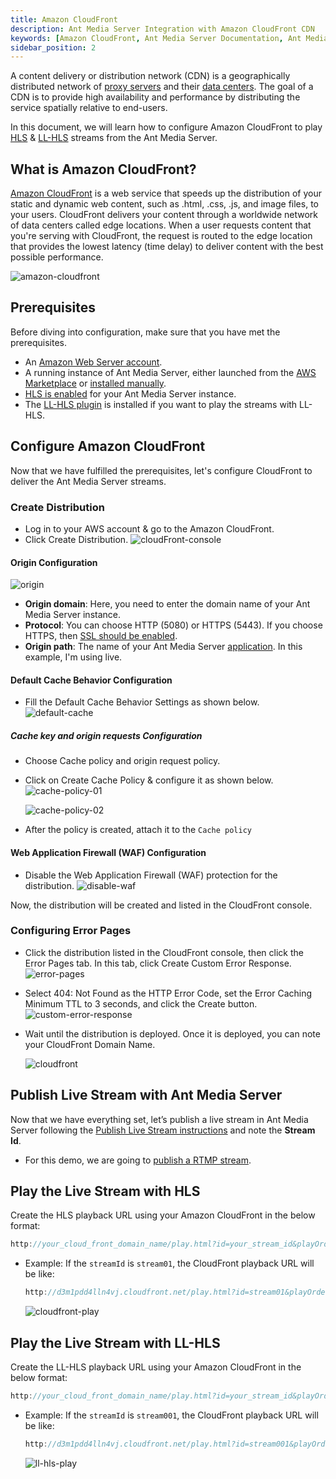 ```yaml
---
title: Amazon CloudFront
description: Ant Media Server Integration with Amazon CloudFront CDN
keywords: [Amazon CloudFront, Ant Media Server Documentation, Ant Media Server Tutorials]
sidebar_position: 2
---
```


A content delivery or distribution network (CDN) is a geographically distributed network of [proxy servers](https://en.wikipedia.org/wiki/Proxy_server) and their [data centers](https://en.wikipedia.org/wiki/Data_center). The goal of a CDN is to provide high availability and performance by distributing the service spatially relative to end-users.

In this document, we will learn how to configure Amazon CloudFront to play [HLS](https://antmedia.io/docs/guides/playing-live-stream/hls-playing/) & [LL-HLS](https://antmedia.io/docs/guides/playing-live-stream/ll-hls/) streams from the Ant Media Server.

## What is Amazon CloudFront?

[Amazon CloudFront](https://docs.aws.amazon.com/AmazonCloudFront/latest/DeveloperGuide/Introduction.html) is a web service that speeds up the distribution of your static and dynamic web content, such as .html, .css, .js, and image files, to your users. CloudFront delivers your content through a worldwide network of data centers called edge locations. When a user requests content that you're serving with CloudFront, the request is routed to the edge location that provides the lowest latency (time delay) to deliver content with the best possible performance.

![amazon-cloudfront](https://github.com/user-attachments/assets/8e3dd633-7120-4aa0-ae01-a741bba0d2ed)


## Prerequisites

Before diving into configuration, make sure that you have met the prerequisites.

- An [Amazon Web Server account](https://aws.amazon.com/console/).
- A running instance of Ant Media Server, either launched from the [AWS Marketplace](https://aws.amazon.com/marketplace/pp/prodview-464ritgzkzod6?sr=0-1&ref_=beagle&applicationId=AWSMPContessa) or [installed manually](https://antmedia.io/docs/guides/installing-on-linux/installing-ams-on-linux/).
- [HLS is enabled](https://antmedia.io/docs/guides/playing-live-stream/hls-playing/#enable-hls) for your Ant Media Server instance.
- The [LL-HLS plugin](https://antmedia.io/docs/guides/playing-live-stream/ll-hls/#how-to-enable-ll-hls-in-ant-media-server) is installed if you want to play the streams with LL-HLS.

## Configure Amazon CloudFront

Now that we have fulfilled the prerequisites, let's configure CloudFront to deliver the Ant Media Server streams.

### Create Distribution

- Log in to your AWS account & go to the Amazon CloudFront.
- Click Create Distribution.
  ![cloudFront-console](https://github.com/user-attachments/assets/d31380e5-fd0d-4776-96c4-f66be4e7212d)

#### Origin Configuration

![origin](https://github.com/user-attachments/assets/4483bda9-207e-4dd9-824e-7f696376ebf6)

- **Origin domain**: Here, you need to enter the domain name of your Ant Media Server instance.
- **Protocol**: You can choose HTTP (5080) or HTTPS (5443). If you choose HTTPS, then [SSL should be enabled](https://antmedia.io/docs/guides/installing-on-linux/setting-up-ssl/).
- **Origin path**: The name of your Ant Media Server [application](https://antmedia.io/docs/guides/developing-antmedia-server/create-new-application/). In this example, I'm using live.

#### Default Cache Behavior Configuration

- Fill the Default Cache Behavior Settings as shown below.
  ![default-cache](https://github.com/user-attachments/assets/21018812-c11d-4920-a6e9-7682689b3068)

##### Cache key and origin requests Configuration

- Choose Cache policy and origin request policy.
- Click on Create Cache Policy & configure it as shown below.
  ![cache-policy-01](https://github.com/user-attachments/assets/89ed69cd-4d7c-4f7b-a0e0-f5e02b4efb26)

  ![cache-policy-02](https://github.com/user-attachments/assets/b11f53a9-85e9-4de6-b93c-40be361fb355)

- After the policy is created, attach it to the `Cache policy`

#### Web Application Firewall (WAF) Configuration

- Disable the Web Application Firewall (WAF) protection for the distribution.
  ![disable-waf](https://github.com/user-attachments/assets/a89e8863-27af-4630-b3ab-fed24c876393)

Now, the distribution will be created and listed in the CloudFront console.

### Configuring Error Pages

- Click the distribution listed in the CloudFront console, then click the Error Pages tab. In this tab, click Create Custom Error Response.
  ![error-pages](https://github.com/user-attachments/assets/533c17e0-4a72-4b1a-8f6b-43dd0d1ea402)

- Select 404: Not Found as the HTTP Error Code, set the Error Caching Minimum TTL to 3 seconds, and click the Create button.
  ![custom-error-response](https://github.com/user-attachments/assets/0d2641b8-3e0c-4f16-b722-f5c0307367ac)

- Wait until the distribution is deployed. Once it is deployed, you can note your CloudFront Domain Name.

  ![cloudfront](https://github.com/user-attachments/assets/424dfb36-02ca-4e39-871a-979bb938ce0d)

## Publish Live Stream with Ant Media Server

Now that we have everything set, let’s publish a live stream in Ant Media Server following the [Publish Live Stream instructions](https://antmedia.io/docs/category/publish-live-stream/) and note the **Stream Id**.

- For this demo, we are going to [publish a RTMP stream](https://antmedia.io/docs/guides/publish-live-stream/rtmp/publish-with-obs/).

## Play the Live Stream with HLS

Create the HLS playback URL using your Amazon CloudFront in the below format:

  ```js
  http://your_cloud_front_domain_name/play.html?id=your_stream_id&playOrder=hls
  ```

  - Example: If the `streamId` is `stream01`, the CloudFront playback URL will be like:
    ```js
    http://d3m1pdd4lln4vj.cloudfront.net/play.html?id=stream01&playOrder=hls
    ```

    ![cloudfront-play](https://github.com/user-attachments/assets/c48f610b-e974-4d48-8746-4aefed6944e2)

## Play the Live Stream with LL-HLS

Create the LL-HLS playback URL using your Amazon CloudFront in the below format:

  ```js
  http://your_cloud_front_domain_name/play.html?id=your_stream_id&playOrder=ll-hls
  ```

  - Example: If the `streamId` is `stream001`, the CloudFront playback URL will be like:
    ```js
    http://d3m1pdd4lln4vj.cloudfront.net/play.html?id=stream001&playOrder=ll-hls
    ```

    ![ll-hls-play](https://github.com/user-attachments/assets/d6b637ea-b2cd-4e21-bfc3-632da88aaf1e)



  
